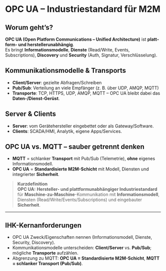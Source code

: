 # OPC UA – Industriestandard für M2M

## Worum geht’s?
**OPC UA (Open Platform Communications – Unified Architecture)** ist **platt­form- und herstellerunabhängig**.  
Es bringt **Informationsmodelle**, **Dienste** (Read/Write, Events, Subscriptions), **Discovery** und **Security** (Auth, Signatur, Verschlüsselung).

## Kommunikationsmodelle & Transports
- **Client/Server**: gezielte Abfragen/Schreiben  
- **Pub/Sub**: Verteilung an viele Empfänger (z. B. über UDP, AMQP, MQTT)  
- **Transporte**: TCP, HTTPS, UDP, AMQP, MQTT – OPC UA bleibt dabei das **Daten-/Dienst-Gerüst**.

## Server & Clients
- **Server**: vom Gerätehersteller eingebettet oder als Gateway/Software.  
- **Clients**: SCADA/HMI, Analytik, eigene Apps/Services.

## OPC UA vs. MQTT – sauber getrennt denken
- **MQTT** = schlanker **Transport** mit Pub/Sub (Telemetrie), **ohne** eigenes Informationsmodell.  
- **OPC UA** = **Standardisierte M2M-Schicht** mit Modell, Diensten und integrierter **Sicherheit**.

> **Kurzdefinition**  
> **OPC UA:** **Hersteller- und plattformunabhängiger Industriestandard** für **Maschine-zu-Maschine**-Kommunikation mit **Informationsmodell**, Diensten (Read/Write/Events/Subscriptions) und eingebauter **Sicherheit**.

---

## IHK-Kernanforderungen
- OPC UA Zweck/Eigenschaften nennen (Informationsmodell, Dienste, Security, Discovery).
- Kommunikationsmodelle unterscheiden: **Client/Server** vs. **Pub/Sub**; mögliche **Transporte** aufzählen.
- Abgrenzung zu MQTT: **OPC UA = Standardisierte M2M-Schicht**, **MQTT = schlanker Transport (Pub/Sub)**.

